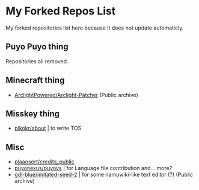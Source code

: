 # My Forked Repos List
My forked repositories list here because it does not update automaticly.

## Puyo Puyo thing
Repositories all removed.

## Minecraft thing
- [ArclightPowered/Arclight-Patcher](https://github.com/JeonDohyeon/arclightpatcher-worldedit) (Public archive)

## Misskey thing
- [pikokr/about](https://github.com/JeonDohyeon/about) |
to write TOS

## Misc
- [plaaosert/credits_public](https://github.com/JeonDohyeon/credits_public)
- [puyonexus/puyovs](https://github.com/JeonDohyeon/puyovs) |
for Language file contribution and... more?
- [gdl-blue/imitated-seed-2](https://github.com/JeonDohyeon/imitated-seed/tree/flight) |
for some namuwiki-like text editor (?) (Public archive)
